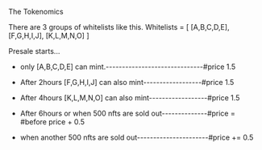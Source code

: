 The Tokenomics

There are 3 groups of whitelists like this.
Whitelists = [
  [A,B,C,D,E],
  [F,G,H,I,J],
  [K,L,M,N,O]
]

Presale starts...

- only [A,B,C,D,E] can mint.------------------------------#price 1.5
- After 2hours [F,G,H,I,J] can also mint------------------#price 1.5
- After 4hours [K,L,M,N,O] can also mint------------------#price 1.5

- After 6hours or when 500 nfts are sold out--------------#price = #before price + 0.5
- when another 500 nfts are sold out----------------------#price += 0.5

